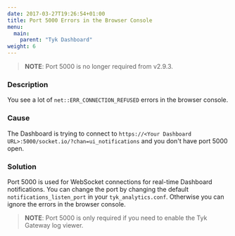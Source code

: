 ```yaml
---
date: 2017-03-27T19:26:54+01:00
title: Port 5000 Errors in the Browser Console
menu:
  main:
    parent: "Tyk Dashboard"
weight: 6 
---
```


 > **NOTE**: Port 5000 is no longer required from v2.9.3.

### Description

You see a lot of `net::ERR_CONNECTION_REFUSED` errors in the browser console.

### Cause

The Dashboard is trying to connect to `https://<Your Dashboard URL>:5000/socket.io/?chan=ui_notifications` and you don't have port 5000 open.

### Solution

Port 5000 is used for WebSocket connections for real-time Dashboard notifications. You can change the port by changing the default `notifications_listen_port` in your `tyk_analytics.conf`. Otherwise you can ignore the errors in the browser console.

> **NOTE**: Port 5000 is only required if you need to enable the Tyk Gateway log viewer.